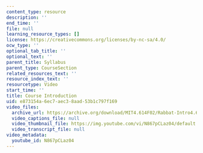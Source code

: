 ```yaml
---
content_type: resource
description: ''
end_time: ''
file: null
learning_resource_types: []
license: https://creativecommons.org/licenses/by-nc-sa/4.0/
ocw_type: ''
optional_tab_title: ''
optional_text: ''
parent_title: Syllabus
parent_type: CourseSection
related_resources_text: ''
resource_index_text: ''
resourcetype: Video
start_time: ''
title: Course Introduction
uid: e873154a-6ec7-aec3-8aad-53b1c797f169
video_files:
  archive_url: https://archive.org/download/MIT4.614F02/Rabbat-Intro4.614-220k.mp4
  video_captions_file: null
  video_thumbnail_file: https://img.youtube.com/vi/N867pCLaz04/default.jpg
  video_transcript_file: null
video_metadata:
  youtube_id: N867pCLaz04
---
```

